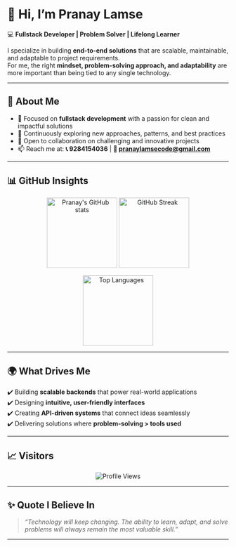 # 👋 Hi, I’m Pranay Lamse  

💻 **Fullstack Developer | Problem Solver | Lifelong Learner**  

I specialize in building **end-to-end solutions** that are scalable, maintainable, and adaptable to project requirements.  
For me, the right **mindset, problem-solving approach, and adaptability** are more important than being tied to any single technology.  

---

## 🌟 About Me
- 🔭 Focused on **fullstack development** with a passion for clean and impactful solutions  
- 🌱 Continuously exploring new approaches, patterns, and best practices  
- 🤝 Open to collaboration on challenging and innovative projects  
- 📫 Reach me at: **📞 9284154036** | **📧 pranaylamsecode@gmail.com**

---

## 📊 GitHub Insights

<p align="center">
  <img src="https://github-readme-stats.vercel.app/api?username=pranaylamsecode&show_icons=true&theme=tokyonight&hide_border=true" alt="Pranay's GitHub stats" height="160" />
  <img src="https://github-readme-streak-stats.herokuapp.com/?user=pranaylamsecode&theme=tokyonight&hide_border=true" alt="GitHub Streak" height="160" />
</p>

<p align="center">
  <img src="https://github-readme-stats.vercel.app/api/top-langs/?username=pranaylamsecode&layout=compact&theme=tokyonight&hide_border=true" alt="Top Languages" height="160" />
</p>

---

## 🌍 What Drives Me
✔️ Building **scalable backends** that power real-world applications  
✔️ Designing **intuitive, user-friendly interfaces**  
✔️ Creating **API-driven systems** that connect ideas seamlessly  
✔️ Delivering solutions where **problem-solving > tools used**  

---

## 📈 Visitors
<p align="center">
  <img src="https://komarev.com/ghpvc/?username=pranaylamsecode&style=for-the-badge&color=blue" alt="Profile Views" />
</p>

---

## ✨ Quote I Believe In
> *“Technology will keep changing. The ability to learn, adapt, and solve problems will always remain the most valuable skill.”*  

---
